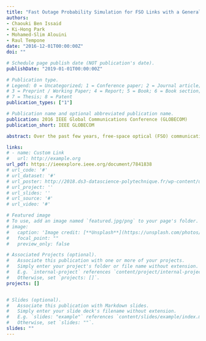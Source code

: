 ```yaml
---
title: "Fast Outage Probability Simulation for FSO Links with a Generalized Pointing Error Model"
authors:
- Chaouki Ben Issaid
- Ki-Hong Park
- Mohamed-Slim Alouini
- Raul Tempone
date: "2016-12-01T00:00:00Z"
doi: ""

# Schedule page publish date (NOT publication's date).
publishDate: "2019-01-01T00:00:00Z"

# Publication type.
# Legend: 0 = Uncategorized; 1 = Conference paper; 2 = Journal article;
# 3 = Preprint / Working Paper; 4 = Report; 5 = Book; 6 = Book section;
# 7 = Thesis; 8 = Patent
publication_types: ["1"]

# Publication name and optional abbreviated publication name.
publication: 2016 IEEE Global Communications Conference (GLOBECOM)
publication_short: IEEE GLOBECOM

abstract: Over the past few years, free-space optical (FSO) communication has gained significant attention. In fact, FSO can provide cost-effective and unlicensed links, with high-bandwidth capacity and low error rate, making it an exciting alternative to traditional wireless radio-frequency communication systems. However, the system performance is affected not only by the presence of atmospheric turbulences, which occur due to random fluctuations in the air refractive index but also by the existence of pointing errors. Metrics, such as the outage probability which quantifies the probability that the instantaneous signal-to-noise ratio is smaller than a given threshold, can be used to analyze the performance of this system. In this work, we consider weak and strong turbulence regimes, and we study the outage probability of an FSO communication system under a generalized pointing error model with both a nonzero boresight component and different horizontal and vertical jitter effects. More specifically, we use an importance sampling approach which is based on the exponential twisting technique to offer fast and accurate results.

links:
# - name: Custom Link
#   url: http://example.org
url_pdf: https://ieeexplore.ieee.org/document/7841838
# url_code: '#'
# url_dataset: '#'
# url_poster: http://2018.ds3-datascience-polytechnique.fr/wp-content/uploads/2018/06/DS3-342.pdf
# url_project: ''
# url_slides: ''
# url_source: '#'
# url_video: '#'

# Featured image
# To use, add an image named `featured.jpg/png` to your page's folder.
# image:
#   caption: 'Image credit: [**Unsplash**](https://unsplash.com/photos/pLCdAaMFLTE)'
#   focal_point: ""
#   preview_only: false

# Associated Projects (optional).
#   Associate this publication with one or more of your projects.
#   Simply enter your project's folder or file name without extension.
#   E.g. `internal-project` references `content/project/internal-project/index.md`.
#   Otherwise, set `projects: []`.
projects: []


# Slides (optional).
#   Associate this publication with Markdown slides.
#   Simply enter your slide deck's filename without extension.
#   E.g. `slides: "example"` references `content/slides/example/index.md`.
#   Otherwise, set `slides: ""`.
slides: ""
---
```

